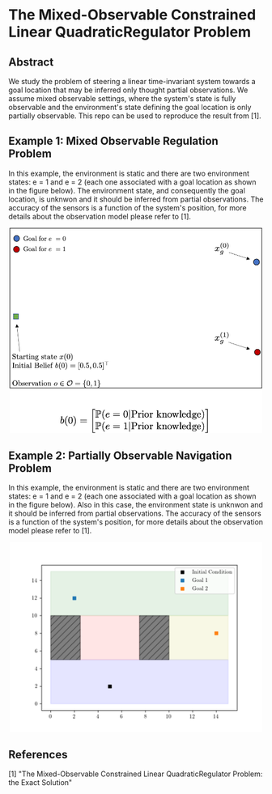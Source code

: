 # The Mixed-Observable Constrained Linear QuadraticRegulator Problem

## Abstract 

We study the problem of steering a linear time-invariant system towards a goal location that may be inferred only thought partial observations. We assume mixed observable settings, where the system's state is fully observable and the environment's state defining the goal location is only partially observable. This repo can be used to reproduce the result from [1].

## Example 1: Mixed Observable Regulation Problem
In this example, the environment is static and there are two environment states: e = 1 and e = 2 (each one associated with a goal location as shown in the figure below).
The environment state, and consequently the goal location, is unknwon and it should be inferred from partial observations. The accuracy of the sensors is a function of the system's position, for more details about the observation model please refer to [1].

<p align="center">
<img src="https://github.com/urosolia/mixed-observable-LQR/blob/main/figures/lqr.png" width="500" />
</p>

## Example 2: Partially Observable Navigation Problem

In this example, the environment is static and there are two environment states: e = 1 and e = 2 (each one associated with a goal location as shown in the figure below).
Also in this case, the environment state is unknwon and it should be inferred from partial observations. The accuracy of the sensors is a function of the system's position, for more details about the observation model please refer to [1].
<p align="center">
<img src="https://github.com/urosolia/mixed-observable-LQR/blob/main/figures/navigation.png" width="500" />
</p>


## References

[1] "The Mixed-Observable Constrained Linear QuadraticRegulator Problem: the Exact Solution"